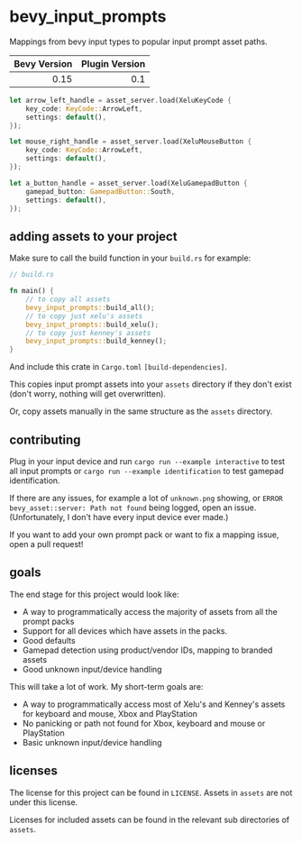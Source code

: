 # bevy_input_prompts

Mappings from bevy input types to popular input prompt asset paths.

| Bevy Version | Plugin Version |
| -----------: | -------------: |
|         0.15 |            0.1 |

```rust
let arrow_left_handle = asset_server.load(XeluKeyCode {
    key_code: KeyCode::ArrowLeft,
    settings: default(),
});

let mouse_right_handle = asset_server.load(XeluMouseButton {
    key_code: KeyCode::ArrowLeft,
    settings: default(),
});

let a_button_handle = asset_server.load(XeluGamepadButton {
    gamepad_button: GamepadButton::South,
    settings: default(),
});
```

## adding assets to your project

Make sure to call the build function in your `build.rs` for example:

```rust
// build.rs

fn main() {
    // to copy all assets
    bevy_input_prompts::build_all();
    // to copy just xelu's assets
    bevy_input_prompts::build_xelu();
    // to copy just kenney's assets
    bevy_input_prompts::build_kenney();
}
```

And include this crate in `Cargo.toml` `[build-dependencies]`.

This copies input prompt assets into your `assets` directory if they don't exist (don't worry, nothing will get overwritten).

Or, copy assets manually in the same structure as the `assets` directory.

## contributing

Plug in your input device and run `cargo run --example interactive` to test all input prompts or `cargo run --example identification` to test gamepad identification.

If there are any issues, for example a lot of `unknown.png` showing, or `ERROR bevy_asset::server: Path not found` being logged, open an issue. (Unfortunately, I don't have every input device ever made.)

If you want to add your own prompt pack or want to fix a mapping issue, open a pull request!

## goals

The end stage for this project would look like:

- A way to programmatically access the majority of assets from all the prompt packs
- Support for all devices which have assets in the packs.
- Good defaults
- Gamepad detection using product/vendor IDs, mapping to branded assets
- Good unknown input/device handling

This will take a lot of work. My short-term goals are:

- A way to programmatically access most of Xelu's and Kenney's assets for keyboard and mouse, Xbox and PlayStation
- No panicking or path not found for Xbox, keyboard and mouse or PlayStation
- Basic unknown input/device handling

## licenses

The license for this project can be found in `LICENSE`. Assets in `assets` are not under this license.

Licenses for included assets can be found in the relevant sub directories of `assets`.